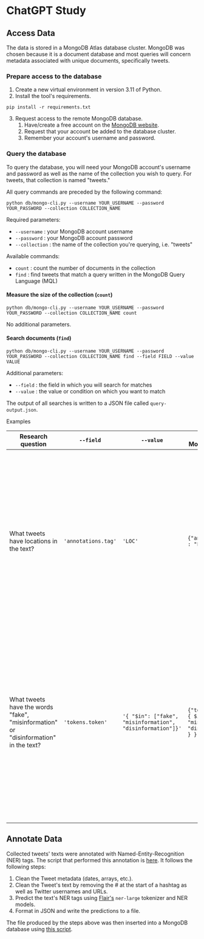 # ChatGPT Study

## Access Data

The data is stored in a MongoDB Atlas database cluster. MongoDB was chosen because it is a document database and most queries will concern metadata associated with unique documents, specifically tweets.

### Prepare access to the database

1. Create a new virtual environment in version 3.11 of Python.
2. Install the tool's requirements.

```shell
pip install -r requirements.txt
```

3. Request access to the remote MongoDB database.
   1. Have/create a free account on the [MongoDB website](https://www.mongodb.com).
   2. Request that your account be added to the database cluster.
   3. Remember your account's username and password.

### Query the database

To query the database, you will need your MongoDB account's username and password as well as the name of the collection you wish to query. For tweets, that collection is named "tweets."

All query commands are preceded by the following command:

```shell
python db/mongo-cli.py --username YOUR_USERNAME --password YOUR_PASSWORD --collection COLLECTION_NAME
```

Required parameters:

- `--username` : your MongoDB account username
- `--password` : your MongoDB account password
- `--collection` : the name of the collection you're querying, i.e. "tweets"

Available commands:

- `count` : count the number of documents in the collection
- `find` : find tweets that match a query written in the MongoDB Query Language (MQL)

#### Measure the size of the collection (`count`)

```shell
python db/mongo-cli.py --username YOUR_USERNAME --password YOUR_PASSWORD --collection COLLECTION_NAME count
```

No additional parameters.

#### Search documents (`find`)

```shell
python db/mongo-cli.py --username YOUR_USERNAME --password YOUR_PASSWORD --collection COLLECTION_NAME find --field FIELD --value VALUE
```

Additional parameters:

- `--field` : the field in which you will search for matches
- `--value` : the value or condition on which you want to match

The output of all searches is written to a JSON file called `query-output.json`.

Examples

<table>
   <tr>
      <th>Research question</th>
      <th><code>--field</code></th>
      <th><code>--value</code></th>
      <th>Query in MongoDB syntax</th>
      <th colspan=4>Example matches</th>
   </tr>
   <tr>
      <th colspan=4></th>
      <th>Tweet text</th>
      <th>NER results</th>
      <th>Tweet text</th>
      <th>NER results</th>
   </tr>
   <tr>
      <td>What tweets have locations in the text?</td>
      <td><code>'annotations.tag'</code></td>
      <td><code>'LOC'</code></td>
      <td><code>{"annotation.tag" : "LOC"}</code></td>
      <td>ChatGPT BOT on "Is cannabis legal in Italy and Israel" https://...</td>
      <td>
      Annotation:<br/>
         <code>"tag":"LOC",</code><br/>
         <code>"text":"Italy",</code><br/>
         <code>"score":0.9999960660934448,</code><br/>
         <code>"start_position":37,</code><br/>
         <code>"end_position":42</code><br/>
      </td>
      <td>"- This is a big innovation in the Metaverse industry, you can just walk up and ask the #AI #ChatGPT ​​any question.<br/><br/>@Enter_Realm reform Metaverse! « Enter_Realm: The future is here!<br/><br/>#AI is taking over Realm's Metaverse!...</td>
      <td>
      Annotation:<br/>
         <code>"tag":"LOC",</code><br/>
         <code>"text":"Metaverse",</code><br/>
         <code>"score":0.6627128720283508,</code><br/>
         <code>"start_position":393,</code><br/>
         <code>"end_position":402</code><br/>
      </td>
   </tr>
   <tr>
      <td>What tweets have the words "fake", "misinformation" or "disinformation" in the text?</td>
      <td><code>'tokens.token'</code></td>
      <td><code>'{ "$in": ["fake", "misinformation", "disinformation"]}'</code></td>
      <td><code>{"tokens.token" : { $in: ["fake", "misinformation", "disinformation"] } }</code></td>
      <td>ChatGPT - What people think it looks like vs. reality<br/>So much #AI hype & misinformation around these days.<br/><br/>I'm a strong proponent of using AI technology in healthcare, but we must approach its use responsibly, with an emphasis on:<br/><br/>High quality data & Real-world applications</td>
      <td>
      Token:<br/>
         <code>"index":16,</code><br/>
         <code>"token":"misinformation",</code><br/>
         <code>"start_position":72,</code><br/>
         <code>"end_position":86</code><br/>
      </td>
      <td>I have 5 numbers of contacts on my phone two are Businesses.<br/>None are family.<br/>Pictures and emails and profile pictures are super easy to fake. Chatgpt or whatever is going to make things so much more complicated.  Even if its from the genuine person. You can not trust it.</td>
      <td>
      Token:<br/>
      <code>"index":28,</code><br/>
      <code>"token":"fake",</code><br/>
      <code>"start_position":137,</code><br/>
      <code>"end_position":141</code><br/>
      </td>
   </tr>
</table>

## Annotate Data

Collected tweets' texts were annotated with Named-Entity-Recognition (NER) tags. The script that performed this annotation is [here](nlp/named-entity-recognition.py). It follows the following steps:

1. Clean the Tweet metadata (dates, arrays, etc.).
1. Clean the Tweet's text by removing the # at the start of a hashtag as well as Twitter usernames and URLs.
1. Predict the text's NER tags using [Flair's](https://github.com/flairNLP/flair) `ner-large` tokenizer and NER models.
1. Format in JSON and write the predictions to a file.

The file produced by the steps above was then inserted into a MongoDB database using [this script](db/build.py).

